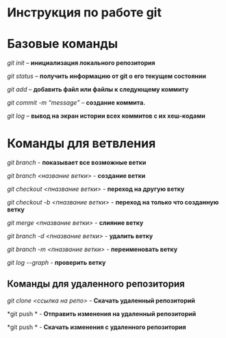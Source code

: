 # Инструкция по работе git 

# Базовые команды

*git init* – **инициализация локального репозитория**

*git status* – **получить информацию от git о его текущем состоянии**

*git add* – **добавить файл или файлы к следующему коммиту**

*git commit -m “message”* – **создание коммита.**

*git log* – **вывод на экран истории всех коммитов с их хеш-кодами**
# Команды для ветвления 

*git branch* - **показывает все возможные ветки**

*git branch <название ветки>* - **создание ветки**

*git checkout <пназвание ветки>* - **переход на другую ветку**

*git checkout -b <пназвание ветки>* - **переход на только что созданную ветку**

*git merge <пназвание ветки>* - **слияние ветку**

*git branch -d <пназвание ветки>* - **удалить ветку**

*git branch -m <пназвание ветки>* - **переименовать ветку**

*git log --graph* - **проверить ветку**


## Команды для удаленного репозитория

*git clone <ссылка на репо>* - **Скачать удаленный репозиторий**

*git push * -  **Отправить изменения на удаленный репозиторий**

*git push * - **Скачать изменения с  удаленного репозитория**